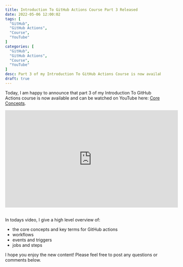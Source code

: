 ```yaml
---
title: Introduction To GitHub Actions Course Part 3 Released
date: 2022-05-06 12:00:02
tags: [
  "GitHub",
  "GitHub Actions",
  "Course",
  "YouTube"
]
categories: [
  "GitHub",
  "GitHub Actions",
  "Course",
  "YouTube"
]
desc: Part 3 of my Introduction To GitHub Actions Course is now available!
draft: true
---
```


Today, I am happy to announce that part 3 of my Introduction To GitHub Actions course is now available and can be watched on YouTube here: <a href="https://youtu.be/LsvCD3jhyH0" target="_blank">Core Concepts</a>.

<div style="text-align: center;"><iframe width="560" height="315" src="https://www.youtube.com/embed/LsvCD3jhyH0" title="YouTube video player" frameborder="0" allow="accelerometer; autoplay; clipboard-write; encrypted-media; gyroscope; picture-in-picture" allowfullscreen></iframe></div><br />

In todays video, I give a high level overview of:

* the core concepts and key terms for GitHub actions
* workflows
* events and triggers
* jobs and steps

I hope you enjoy the new content! Please feel free to post any questions or comments below.
